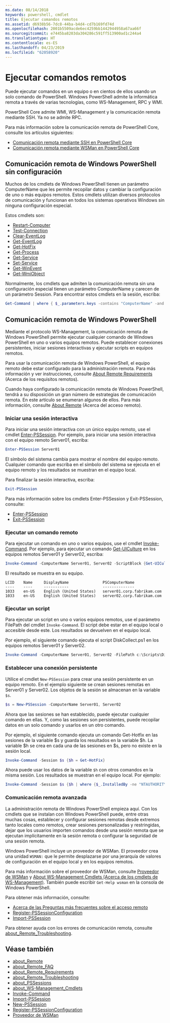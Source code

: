 ```yaml
---
ms.date: 08/14/2018
keywords: powershell, cmdlet
title: Ejecutar comandos remotos
ms.assetid: d6938b56-7dc8-44ba-b4d4-cd7b169fd74d
ms.openlocfilehash: 2001b5509acde6ec4259bb1442944958a67aa66f
ms.sourcegitcommit: e7445ba8203da304286c591ff513900ad1c244a4
ms.translationtype: HT
ms.contentlocale: es-ES
ms.lasthandoff: 04/23/2019
ms.locfileid: "62058920"
---
```

# <a name="running-remote-commands"></a>Ejecutar comandos remotos

Puede ejecutar comandos en un equipo o en cientos de ellos usando un solo comando de PowerShell. Windows PowerShell admite la informática remota a través de varias tecnologías, como WS-Management, RPC y WMI.

PowerShell Core admite WMI, WS-Management y la comunicación remota mediante SSH. Ya no se admite RPC.

Para más información sobre la comunicación remota de PowerShell Core, consulte los artículos siguientes:

- [Comunicación remota mediante SSH en PowerShell Core][ssh-remoting]
- [Comunicación remota mediante WSMan en PowerShell Core][wsman-remoting]

## <a name="windows-powershell-remoting-without-configuration"></a>Comunicación remota de Windows PowerShell sin configuración

Muchos de los cmdlets de Windows PowerShell tienen un parámetro ComputerName que les permite recopilar datos y cambiar la configuración de uno o más equipos remotos. Estos cmdlets utilizan diversos protocolos de comunicación y funcionan en todos los sistemas operativos Windows sin ninguna configuración especial.

Estos cmdlets son:

- [Restart-Computer](/powershell/module/microsoft.powershell.management/restart-computer)
- [Test-Connection](/powershell/module/microsoft.powershell.management/test-connection)
- [Clear-EventLog](/powershell/module/microsoft.powershell.management/clear-eventlog)
- [Get-EventLog](/powershell/module/microsoft.powershell.management/get-eventlog)
- [Get-HotFix](/powershell/module/microsoft.powershell.management/get-hotfix)
- [Get-Process](/powershell/module/microsoft.powershell.management/get-process)
- [Get-Service](/powershell/module/microsoft.powershell.management/get-service)
- [Set-Service](/powershell/module/microsoft.powershell.management/set-service)
- [Get-WinEvent](/powershell/module/microsoft.powershell.diagnostics/get-winevent)
- [Get-WmiObject](/powershell/module/microsoft.powershell.management/get-wmiobject)

Normalmente, los cmdlets que admiten la comunicación remota sin una configuración especial tienen un parámetro ComputerName y carecen de un parámetro Session. Para encontrar estos cmdlets en la sesión, escriba:

```powershell
Get-Command | where { $_.parameters.keys -contains "ComputerName" -and $_.parameters.keys -notcontains "Session"}
```

## <a name="windows-powershell-remoting"></a>Comunicación remota de Windows PowerShell

Mediante el protocolo WS-Management, la comunicación remota de Windows PowerShell permite ejecutar cualquier comando de Windows PowerShell en uno o varios equipos remotos. Puede establecer conexiones persistentes, iniciar sesiones interactivas y ejecutar scripts en equipos remotos.

Para usar la comunicación remota de Windows PowerShell, el equipo remoto debe estar configurado para la administración remota.
Para más información y ver instrucciones, consulte [About Remote Requirements](/powershell/module/microsoft.powershell.core/about/about_remote_requirements) (Acerca de los requisitos remotos).

Cuando haya configurado la comunicación remota de Windows PowerShell, tendrá a su disposición un gran número de estrategias de comunicación remota.
En este artículo se enumeran algunos de ellos. Para más información, consulte [About Remote](/powershell/module/microsoft.powershell.core/about/about_remote) (Acerca del acceso remoto).

### <a name="start-an-interactive-session"></a>Iniciar una sesión interactiva

Para iniciar una sesión interactiva con un único equipo remoto, use el cmdlet [Enter-PSSession](/powershell/module/microsoft.powershell.core/enter-pssession).
Por ejemplo, para iniciar una sesión interactiva con el equipo remoto Server01, escriba:

```powershell
Enter-PSSession Server01
```

El símbolo del sistema cambia para mostrar el nombre del equipo remoto. Cualquier comando que escriba en el símbolo del sistema se ejecuta en el equipo remoto y los resultados se muestran en el equipo local.

Para finalizar la sesión interactiva, escriba:

```powershell
Exit-PSSession
```

Para más información sobre los cmdlets Enter-PSSession y Exit-PSSession, consulte:

- [Enter-PSSession](/powershell/module/microsoft.powershell.core/enter-pssession)
- [Exit-PSSession](/powershell/module/microsoft.powershell.core/exit-pssession)

### <a name="run-a-remote-command"></a>Ejecutar un comando remoto

Para ejecutar un comando en uno o varios equipos, use el cmdlet [Invoke-Command](/powershell/module/microsoft.powershell.core/invoke-command). Por ejemplo, para ejecutar un comando [Get-UICulture](/powershell/module/microsoft.powershell.utility/get-uiculture) en los equipos remotos Server01 y Server02, escriba:

```powershell
Invoke-Command -ComputerName Server01, Server02 -ScriptBlock {Get-UICulture}
```

El resultado se muestra en su equipo.

```output
LCID    Name     DisplayName               PSComputerName
----    ----     -----------               --------------
1033    en-US    English (United States)   server01.corp.fabrikam.com
1033    en-US    English (United States)   server02.corp.fabrikam.com
```

### <a name="run-a-script"></a>Ejecutar un script

Para ejecutar un script en uno o varios equipos remotos, use el parámetro FilePath del cmdlet `Invoke-Command`. El script debe estar en el equipo local o accesible desde este. Los resultados se devuelven en el equipo local.

Por ejemplo, el siguiente comando ejecuta el script DiskCollect.ps1 en los equipos remotos Server01 y Server02.

```powershell
Invoke-Command -ComputerName Server01, Server02 -FilePath c:\Scripts\DiskCollect.ps1
```

### <a name="establish-a-persistent-connection"></a>Establecer una conexión persistente

Utilice el cmdlet `New-PSSession` para crear una sesión persistente en un equipo remoto. En el ejemplo siguiente se crean sesiones remotas en Server01 y Server02. Los objetos de la sesión se almacenan en la variable `$s`.

```powershell
$s = New-PSSession -ComputerName Server01, Server02
```

Ahora que las sesiones se han establecido, puede ejecutar cualquier comando en ellas. Y, como las sesiones son persistentes, puede recopilar datos en un solo comando y usarlos en un otro comando.

Por ejemplo, el siguiente comando ejecuta un comando Get-Hotfix en las sesiones de la variable $s y guarda los resultados en la variable $h. La variable $h se crea en cada una de las sesiones en $s, pero no existe en la sesión local.

```powershell
Invoke-Command -Session $s {$h = Get-HotFix}
```

Ahora puede usar los datos de la variable `$h` con otros comandos en la misma sesión. Los resultados se muestran en el equipo local. Por ejemplo:

```powershell
Invoke-Command -Session $s {$h | where {$_.InstalledBy -ne "NTAUTHORITY\SYSTEM"}}
```

### <a name="advanced-remoting"></a>Comunicación remota avanzada

La administración remota de Windows PowerShell empieza aquí. Con los cmdlets que se instalan con Windows PowerShell puede, entre otras muchas cosas, establecer y configurar sesiones remotas desde extremos tanto locales como remotos, crear sesiones personalizadas y restringidas, dejar que los usuarios importen comandos desde una sesión remota que se ejecutan implícitamente en la sesión remota o configurar la seguridad de una sesión remota.

Windows PowerShell incluye un proveedor de WSMan. El proveedor crea una unidad `WSMAN:` que le permite desplazarse por una jerarquía de valores de configuración en el equipo local y en los equipos remotos.

Para más información sobre el proveedor de WSMan, consulte [Proveedor de WSMan](https://technet.microsoft.com/library/dd819476.aspx) y [About WS-Management Cmdlets (Acerca de los cmdlets de WS-Management)](/powershell/module/microsoft.powershell.core/about/about_ws-management_cmdlets). También puede escribir `Get-Help wsman` en la consola de Windows PowerShell.

Para obtener más información, consulte:

- [Acerca de las Preguntas más frecuentes sobre el acceso remoto](https://technet.microsoft.com/library/dd315359.aspx)
- [Register-PSSessionConfiguration](https://go.microsoft.com/fwlink/?LinkId=821508)
- [Import-PSSession](https://go.microsoft.com/fwlink/?LinkId=821821)

Para obtener ayuda con los errores de comunicación remota, consulte [about_Remote_Troubleshooting](https://technet.microsoft.com/library/dd347642.aspx).

## <a name="see-also"></a>Véase también

- [about_Remote](https://technet.microsoft.com/library/9b4a5c87-9162-4adf-bdfe-fbc80b9b8970)
- [about_Remote_FAQ](https://technet.microsoft.com/library/e23702fd-9415-4a98-9975-390a4d3adc42)
- [about_Remote_Requirements](https://technet.microsoft.com/library/da213949-134c-4741-b307-81f4492ba1bd)
- [about_Remote_Troubleshooting](https://technet.microsoft.com/library/2f890148-8578-49ed-85ea-79a489dd6317)
- [about_PSSessions](https://technet.microsoft.com/library/7a9b4e0e-fa1b-47b0-92f6-6e2995d70acb)
- [about_WS-Management_Cmdlets](https://technet.microsoft.com/library/6ed3370a-ea10-45a5-9493-696aeace27ed)
- [Invoke-Command](/powershell/module/microsoft.powershell.core/invoke-command)
- [Import-PSSession](https://go.microsoft.com/fwlink/?LinkId=821821)
- [New-PSSession](https://go.microsoft.com/fwlink/?LinkId=821498)
- [Register-PSSessionConfiguration](https://go.microsoft.com/fwlink/?LinkId=821508)
- [Proveedor de WSMan](https://technet.microsoft.com/library/66fe1241-e08f-49ca-832f-a84c33ca8735)

[wsman-remoting]: WSMan-Remoting-in-PowerShell-Core.md
[ssh-remoting]: SSH-Remoting-in-PowerShell-Core.md